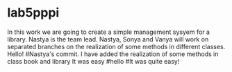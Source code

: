 # lab5pppi
In this work we are going to create a simple management sysyem for a library.
Nastya is the team lead. Nastya, Sonya and Vanya will work on separated branches on the realization of some methods in different classes.
Hello!
#Nastya's commit.
I have added the realization of some methods in class book and library
It was easy
#hello
#It was quite easy!

